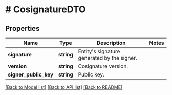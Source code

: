 # # CosignatureDTO

## Properties

Name | Type | Description | Notes
------------ | ------------- | ------------- | -------------
**signature** | **string** | Entity&#39;s signature generated by the signer. |
**version** | **string** | Cosignature version. |
**signer_public_key** | **string** | Public key. |

[[Back to Model list]](../../README.md#models) [[Back to API list]](../../README.md#endpoints) [[Back to README]](../../README.md)
